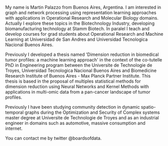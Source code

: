 My name is Martin Palazzo from Buenos Aires, Argentina. I am interested in graph and network processing using representation learning approaches with applications in Operational Research and Molecular Biology domains. Actually I explore these topics in the Biotechnology Industry, developing biomanufacturing technology at Stamm Biotech. In paralel I teach and develop courses for grad students about Operational Research and Machine Learning at Universidad de San Andres and Universidad Tecnologica Nacional Buenos Aires. 

Previously I developed a thesis named 'Dimension reduction in biomedical tumor profiles: a machine learning approach' in the context of the co-tutelle PhD in Engineering program between the Universite de Technologie de Troyes, Universidad Tecnologica Nacional Buenos Aires and Biomedicine Research Institute of Buenos Aires - Max Planck Partner Institute. This thesis is based in the proposal of multiples statistical methods for dimension reduction using Neural Networks and Kernel Methods with applications in multi-omic data from a pan-cancer landscape of tumor profiles. 

Previously I have been studying community detection in dynamic spatio-temporal graphs during the Optimization and Security of Complex systems master degree at Universite de Technologie de Troyes and as an industrial engineer in domains such as automotive, massive consumption and internet. 

You can contact me by twitter @boardsofdata.

